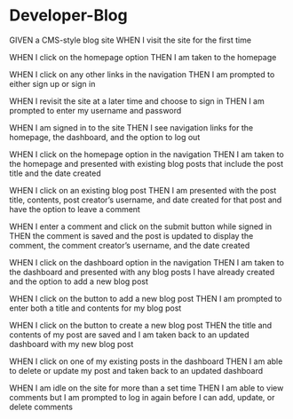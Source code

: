 # Developer-Blog

GIVEN a CMS-style blog site
WHEN I visit the site for the first time
<!-- THEN I am presented with the homepage, which includes existing blog posts if any have been posted; navigation links for the homepage and the dashboard; and the option to log in -->

WHEN I click on the homepage option
THEN I am taken to the homepage

WHEN I click on any other links in the navigation
THEN I am prompted to either sign up or sign in

<!-- WHEN I choose to sign up
THEN I am prompted to create a username and password -->

<!-- WHEN I click on the sign-up button
THEN my user credentials are saved and I am logged into the site -->

WHEN I revisit the site at a later time and choose to sign in
THEN I am prompted to enter my username and password

WHEN I am signed in to the site
THEN I see navigation links for the homepage, the dashboard, and the option to log out

WHEN I click on the homepage option in the navigation
THEN I am taken to the homepage and presented with existing blog posts that include the post title and the date created

WHEN I click on an existing blog post
THEN I am presented with the post title, contents, post creator’s username, and date created for that post and have the option to leave a comment

WHEN I enter a comment and click on the submit button while signed in
THEN the comment is saved and the post is updated to display the comment, the comment creator’s username, and the date created

WHEN I click on the dashboard option in the navigation
THEN I am taken to the dashboard and presented with any blog posts I have already created and the option to add a new blog post

WHEN I click on the button to add a new blog post
THEN I am prompted to enter both a title and contents for my blog post

WHEN I click on the button to create a new blog post
THEN the title and contents of my post are saved and I am taken back to an updated dashboard with my new blog post

WHEN I click on one of my existing posts in the dashboard
THEN I am able to delete or update my post and taken back to an updated dashboard

<!-- WHEN I click on the logout option in the navigation
THEN I am signed out of the site -->

WHEN I am idle on the site for more than a set time
THEN I am able to view comments but I am prompted to log in again before I can add, update, or delete comments